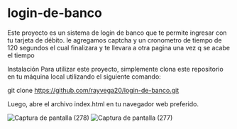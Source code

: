 # login-de-banco

Este proyecto es un sistema de login de banco que te permite ingresar con tu tarjeta de débito. le agregamos captcha y un cronometro de tiempo 
de 120 segundos el cual finalizara y te llevara a otra pagina una vez q se acabe el tiempo 

Instalación
Para utilizar este proyecto, simplemente clona este repositorio en tu máquina local utilizando el siguiente comando:



git clone https://github.com/rayvega20/login-de-banco.git


Luego, abre el archivo index.html en tu navegador web preferido.

![Captura de pantalla (278)](https://user-images.githubusercontent.com/90875621/224576211-0fd0c21b-439c-4b57-a109-02e50d15163d.png)
![Captura de pantalla (277)](https://user-images.githubusercontent.com/90875621/224576236-2dcd2f0c-5329-4d2d-8092-a5b9e67f17b9.png)
